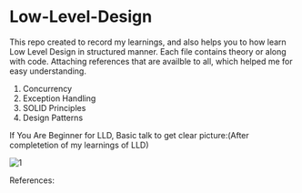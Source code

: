 # Low-Level-Design
This repo created to record my learnings, and also helps you to how learn Low Level Design in structured manner.
Each file contains theory or along with code.
Attaching references that are availble to all, which helped me for easy understanding.

1. Concurrency
2. Exception Handling
1. SOLID Principles
2. Design Patterns

If You Are Beginner for LLD, Basic talk to get clear picture:(After completetion of my learnings of LLD)


![1](https://github.com/user-attachments/assets/ada215aa-32ce-466a-928c-59234d36e9cc)

References:

